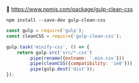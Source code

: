 🔗 https://www.npmjs.com/package/gulp-clean-css

```shell
npm install --save-dev gulp-clean-css
```

```javascript
const gulp = require('gulp');
const cleanCSS = require('gulp-clean-css');

gulp.task('minify-css', () => {
    return gulp.src('src/*.css')
        .pipe(rename({extname: '.min.css'}))
        .pipe(cleanCSS({compatibility: 'ie8'}))
        .pipe(gulp.dest('dist'));
});
```